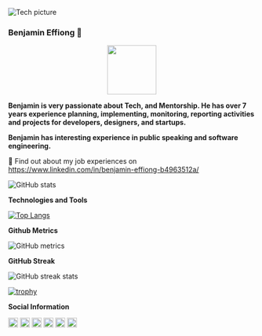![Tech picture](https://media.licdn.com/dms/image/D4D03AQHj510FJK7uUw/profile-displayphoto-shrink_200_200/0/1672092266016?e=1684368000&v=beta&t=Y7ZmXIjzI9lMnfyJpSRa-ODSvOznkLEnix-hpoZxl_g)

### Benjamin Effiong 👋

<div id="header" align="center">
  <img src="https://media.giphy.com/media/M9gbBd9nbDrOTu1Mqx/giphy.gif" width="100"/>
</div>

**Benjamin is very passionate about Tech, and Mentorship. He has over 7 years experience planning, implementing, monitoring, reporting activities and projects for developers, designers, and startups.**

**Benjamin has interesting experience in public speaking and software engineering.** 

🤔 Find out about my job experiences on https://www.linkedin.com/in/benjamin-effiong-b4963512a/

![GitHub stats](https://github-readme-stats.vercel.app/api?username=Bennyyoung&show_icons=true&count_private=true)  

**Technologies and Tools**

[![Top Langs](https://github-readme-stats.vercel.app/api/top-langs/?username=bennyyoung&hide_progress=false)](https://github.com/anuraghazra/github-readme-stats)

**Github Metrics**

![GitHub metrics](https://metrics.lecoq.io/Bennyyoung)  

**GitHub Streak**

![GitHub streak stats](https://streak-stats.demolab.com/?user=Bennyyoung)  

[![trophy](https://github-profile-trophy.vercel.app/?username=Bennyyoung)](https://github.com/ryo-ma/github-profile-trophy)

**Social Information**

[<img src='https://cdn.jsdelivr.net/npm/simple-icons@3.0.1/icons/github.svg' alt='github' height='20'>](https://github.com/Bennyyoung)  [<img src='https://cdn.jsdelivr.net/npm/simple-icons@3.0.1/icons/linkedin.svg' alt='linkedin' height='20'>](https://www.linkedin.com/in/benjamin-effiong-b4963512a/)  [<img src='https://cdn.jsdelivr.net/npm/simple-icons@3.0.1/icons/facebook.svg' alt='facebook' height='20'>](https://www.facebook.com/benjamin.effiong.355)  [<img src='https://cdn.jsdelivr.net/npm/simple-icons@3.0.1/icons/instagram.svg' alt='instagram' height='20'>](https://www.instagram.com/ben__comrade/)  [<img src='https://cdn.jsdelivr.net/npm/simple-icons@3.0.1/icons/twitter.svg' alt='twitter' height='20'>](https://twitter.com/EffiongBenjami2)  [<img src='https://cdn.jsdelivr.net/npm/simple-icons@3.0.1/icons/codesandbox.svg' alt='codesandbox' height='20'>](https://codesandbox.io/u/Bennyyoung)  

<!--
**Bennyyoung/Bennyyoung** is a ✨ _special_ ✨ repository because its `README.md` (this file) appears on your GitHub profile.

Here are some ideas to get you started:

- 🔭 I’m currently working on ...
- 🌱 I’m currently learning ...
- 👯 I’m looking to collaborate on ...
- 🤔 I’m looking for help with ...
- 💬 Ask me about ...
- 📫 How to reach me: ...
- 😄 Pronouns: ...
- ⚡ Fun fact: ...
-->
